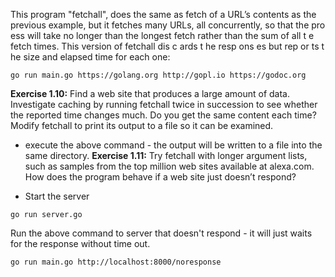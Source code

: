 This program "fetchall", does the same as fetch of a URL’s contents as the previous example, but it fetches many URLs, all concurrently, so that the pro ess will take no longer than the longest fetch rather than the sum of all t e fetch times. This version of fetchall dis c ards t he resp ons es but rep or ts t he size and elapsed time for each one:

```
go run main.go https://golang.org http://gopl.io https://godoc.org
```
**Exercise 1.10:** Find a web site that produces a large amount of data. Investigate caching by running fetchall twice in succession to see whether the reported time changes much. Do you get the same content each time? Modify fetchall to print its output to a file so it can be examined.
- execute the above command - the output will be written to a file into the same directory.
**Exercise 1.11:** Try fetchall with longer argument lists, such as samples from the top million web sites available at alexa.com. How does the program behave if a web site just doesn’t respond?

- Start the server
```
go run server.go
```

Run the above command to server that doesn't respond - it will just waits for the response without time out.
```
go run main.go http://localhost:8000/noresponse
```